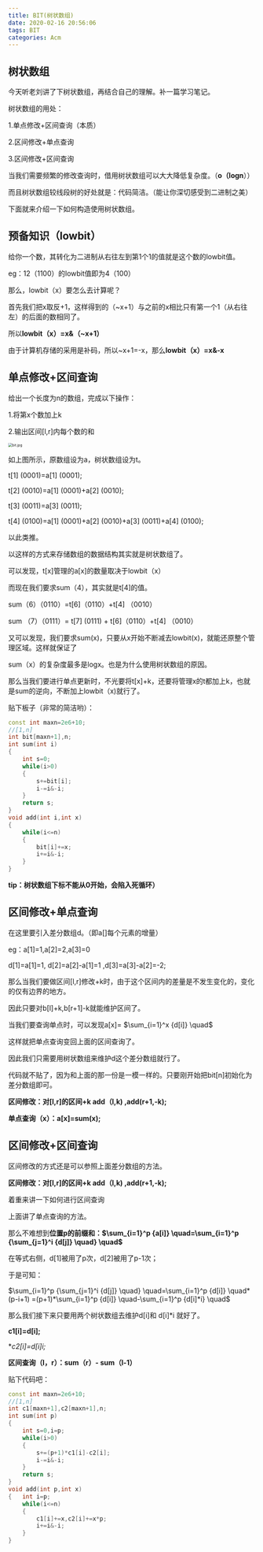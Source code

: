 ```yaml
---
title: BIT(树状数组)
date: 2020-02-16 20:56:06
tags: BIT
categories: Acm
---
```


## 树状数组

今天听老刘讲了下树状数组，再结合自己的理解。补一篇学习笔记。

树状数组的用处：

1.单点修改+区间查询（本质）

2.区间修改+单点查询

3.区间修改+区间查询

当我们需要频繁的修改查询时，借用树状数组可以大大降低复杂度。（**o（logn**））

而且树状数组较线段树的好处就是：代码简洁。（能让你深切感受到二进制之美）

下面就来介绍一下如何构造使用树状数组。

## 预备知识（lowbit）

给你一个数，其转化为二进制从右往左到第1个1的值就是这个数的lowbit值。

eg：12（1100）的lowbit值即为4（100）

那么，lowbit（x）要怎么去计算呢？

首先我们把x取反+1，这样得到的（~x+1）与之前的x相比只有第一个1（从右往左）的后面的数相同了。

所以**lowbit（x）=x&（~x+1）**

由于计算机存储的采用是补码，所以~x+1=-x，那么**lowbit（x）=x&-x**

## 单点修改+区间查询

给出一个长度为n的数组，完成以下操作：

1.将第x个数加上k

2.输出区间[l,r]内每个数的和

<img src="https://i.loli.net/2020/02/16/nmXEdWsApfSBjUD.jpg" alt="bit.jpg" style="zoom:50%;" />

如上图所示，原数组设为a，树状数组设为t。

t[1] (0001)=a[1] (0001);

t[2] (0010)=a[1] (0001)+a[2] (0010);

t[3] (0011)=a[3] (0011);

t[4] (0100)=a[1] (0001)+a[2] (0010)+a[3] (0011)+a[4] (0100);

以此类推。

以这样的方式来存储数组的数据结构其实就是树状数组了。

可以发现，t[x]管理的a[x]的数量取决于lowbit（x）

而现在我们要求sum（4），其实就是t[4]的值。

sum（6）（0110）=t[6]（0110）+t[4] （0010）

sum （7）（0111）= t[7] (0111) + t[6]（0110）+t[4] （0010）

又可以发现，我们要求sum(x)，只要从x开始不断减去lowbit(x)，就能还原整个管理区域。这样就保证了

sum（x）的复杂度最多是logx。也是为什么使用树状数组的原因。

那么当我们要进行单点更新时，不光要将t[x]+k，还要将管理x的t都加上k，也就是sum的逆向，不断加上lowbit（x)就行了。

贴下板子（非常的简洁哟）：

```c++
const int maxn=2e6+10;
//[1,n]
int bit[maxn+1],n;
int sum(int i)
{
	int s=0;
	while(i>0)
	{
		s+=bit[i];
		i-=i&-i;
	}
	return s;
}
void add(int i,int x)
{
	while(i<=n)
	{
		bit[i]+=x;
		i+=i&-i;
	}
}
```

**tip：树状数组下标不能从0开始，会陷入死循环）**

## 区间修改+单点查询

在这里要引入差分数组d。（即a[]每个元素的增量）

eg：a[1]=1,a[2]=2,a[3]=0

d[1]=a[1]=1, d[2]=a[2]-a[1]=1 ,d[3]=a[3]-a[2]=-2;

那么当我们要做区间[l,r]修改+k时，由于这个区间内的差量是不发生变化的，变化的仅有边界的地方。

因此只要对b[l]+k,b[r+1]-k就能维护区间了。

当我们要查询单点时，可以发现a[x]=  $\sum_{i=1}^x {d[i]} \quad$

这样就把单点查询变回上面的区间查询了。

因此我们只需要用树状数组来维护d这个差分数组就行了。

代码就不贴了，因为和上面的那一份是一模一样的。只要刚开始把bit[n]初始化为差分数组即可。

**区间修改：对[l,r]的区间+k  add（l,k) ,add(r+1,-k);**

**单点查询（x）：a[x]=sum(x);**

## 区间修改+区间查询

区间修改的方式还是可以参照上面差分数组的方法。

**区间修改：对[l,r]的区间+k  add（l,k) ,add(r+1,-k);**

着重来讲一下如何进行区间查询

上面讲了单点查询的方法。

那么不难想到**位置p的前缀和：$\sum_{i=1}^p {a[i]} \quad=\sum_{i=1}^p {\sum_{j=1}^i {d[j]} \quad} \quad$**

在等式右侧，d[1]被用了p次，d[2]被用了p-1次；

于是可知：

$\sum_{i=1}^p {\sum_{j=1}^i {d[j]} \quad} \quad=\sum_{i=1}^p {d[i]} \quad*(p-i+1)           =(p+1)*\sum_{i=1}^p {d[i]} \quad-\sum_{i=1}^p {d[i]*i} \quad$

那么我们接下来只要用两个树状数组去维护d[i]和 d[i]*i 就好了。

**c1[i]=d[i];**

**c2[i]=d[i]*i;**

**区间查询（l，r）：sum（r）- sum（l-1）**

贴下代码吧：

```c++
const int maxn=2e6+10;
//[1,n]
int c1[maxn+1],c2[maxn+1],n;
int sum(int p)
{	
	int s=0,i=p;
	while(i>0)
	{
		s+=(p+1)*c1[i]-c2[i];
		i-=i&-i;
	}
	return s;
}
void add(int p,int x)
{	int i=p;
	while(i<=n)
	{
		c1[i]+=x,c2[i]+=x*p;
		i+=i&-i;
	}
}
```

